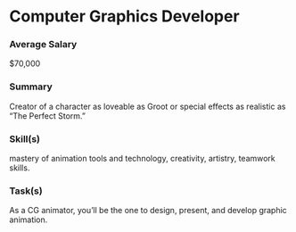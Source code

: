 # Computer Graphics Developer

### Average Salary

$70,000

### Summary

Creator of a character as loveable as Groot or special effects as realistic as “The Perfect Storm.”

### Skill(s)

mastery of animation tools and technology, creativity, artistry, teamwork skills.

### Task(s)

As a CG animator, you’ll be the one to design, present, and develop graphic animation.
